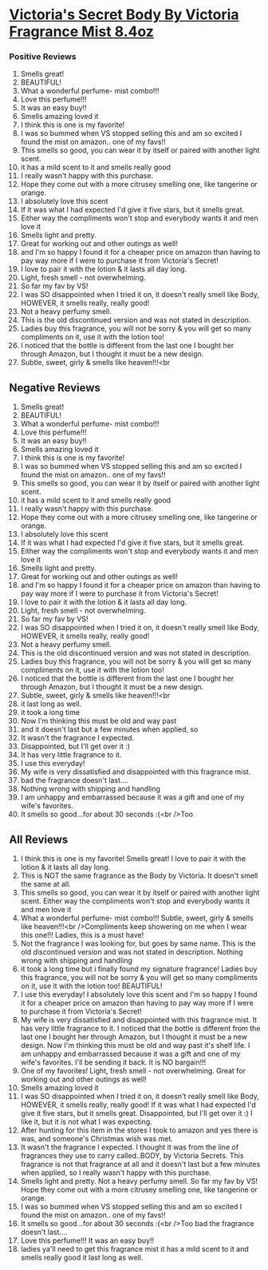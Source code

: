 # [Victoria&#x27;s Secret Body By Victoria Fragrance Mist 8.4oz](https://products.checkmycream.com/products/Victoria&#x27;s-Secret-Body-By-Victoria-Fragrance-Mist-8.4oz.html)

### Positive Reviews

<ol>
      <li>Smells great!</li>
      <li>BEAUTIFUL!</li>
      <li>What a wonderful perfume- mist combo!!!</li>
      <li>Love this perfume!!!</li>
      <li>It was an easy buy!!</li>
      <li>Smells amazing loved it</li>
      <li>I think this is one is my favorite!</li>
      <li>I was so bummed when VS stopped selling this and am so excited I found the mist on amazon.. one of my favs!!</li>
      <li>This smells so good, you can wear it by itself or paired with another light scent.</li>
      <li>it has a mild scent to it and smells really good</li>
      <li>I really wasn&#x27;t happy with this purchase.</li>
      <li>Hope they come out with a more citrusey smelling one, like tangerine or orange.</li>
      <li>I absolutely love this scent</li>
      <li>If it was what I had expected I&#x27;d give it five stars, but it smells great.</li>
      <li>Either way the compliments won&#x27;t stop and everybody wants it and men love it</li>
      <li>Smells light and pretty.  </li>
      <li>Great for working out and other outings as well!</li>
      <li>and I&#x27;m so happy I found it for a cheaper price on amazon than having to pay way more if I were to purchase it from Victoria&#x27;s Secret!</li>
      <li>I love to pair it with the lotion &amp; it lasts all day long.</li>
      <li>Light, fresh smell - not overwhelming.  </li>
      <li>So far my fav by VS!  </li>
      <li>I was SO disappointed when I tried it on, it doesn&#x27;t really smell like Body, HOWEVER, it smells really, really good!</li>
      <li>Not a heavy perfumy smell.  </li>
      <li>This is the old discontinued version and was not stated in description.  </li>
      <li>Ladies buy this fragrance, you will not be sorry &amp; you will get so many compliments on it, use it with the lotion too!  </li>
      <li>I noticed that the bottle is different from the last one I bought her through Amazon, but I thought it must be a new design.  </li>
      <li>Subtle, sweet, girly &amp; smells like heaven!!!&lt;br</li>
</ol>


<h2>Negative Reviews</h2>
<ol>
<li> Smells great!</li>
<li> BEAUTIFUL!</li>
<li> What a wonderful perfume- mist combo!!!</li>
<li> Love this perfume!!!</li>
<li> It was an easy buy!!</li>
<li> Smells amazing loved it</li>
<li> I think this is one is my favorite!</li>
<li> I was so bummed when VS stopped selling this and am so excited I found the mist on amazon.. one of my favs!!</li>
<li> This smells so good, you can wear it by itself or paired with another light scent.</li>
<li> it has a mild scent to it and smells really good</li>
<li> I really wasn&#x27;t happy with this purchase.</li>
<li> Hope they come out with a more citrusey smelling one, like tangerine or orange.</li>
<li> I absolutely love this scent</li>
<li> If it was what I had expected I&#x27;d give it five stars, but it smells great.</li>
<li> Either way the compliments won&#x27;t stop and everybody wants it and men love it</li>
<li> Smells light and pretty.  </li>
<li> Great for working out and other outings as well!</li>
<li> and I&#x27;m so happy I found it for a cheaper price on amazon than having to pay way more if I were to purchase it from Victoria&#x27;s Secret!</li>
<li> I love to pair it with the lotion &amp; it lasts all day long.</li>
<li> Light, fresh smell - not overwhelming.  </li>
<li> So far my fav by VS!  </li>
<li> I was SO disappointed when I tried it on, it doesn&#x27;t really smell like Body, HOWEVER, it smells really, really good!</li>
<li> Not a heavy perfumy smell.  </li>
<li> This is the old discontinued version and was not stated in description.  </li>
<li> Ladies buy this fragrance, you will not be sorry &amp; you will get so many compliments on it, use it with the lotion too!  </li>
<li> I noticed that the bottle is different from the last one I bought her through Amazon, but I thought it must be a new design.  </li>
<li> Subtle, sweet, girly &amp; smells like heaven!!!&lt;br</li>
<li> it last long as well.</li>
<li> it took a long time</li>
<li> Now I&#x27;m thinking this must be old and way past</li>
<li> and it doesn&#x27;t last but a few minutes when applied, so</li>
<li> It wasn&#x27;t the fragrance I expected.</li>
<li> Disappointed, but I&#x27;ll get over it :)</li>
<li> It has very little fragrance to it.  </li>
<li> I use this everyday!</li>
<li> My wife is very dissatisfied and disappointed with this fragrance mist.  </li>
<li> bad the fragrance doesn&#x27;t last....</li>
<li> Nothing wrong with shipping and handling</li>
<li> I am unhappy and embarrassed because it was a gift and one of my wife&#x27;s favorites.</li>
<li> It smells so good...for about 30 seconds :(&lt;br /&gt;Too</li>
</ol>

<h2>All Reviews</h2>

<ol>
    <li> I think this is one is my favorite! Smells great! I love to pair it with the lotion &amp; it lasts all day long.</li>
    <li> This is NOT the same fragrance as the Body by Victoria.  It doesn&#x27;t smell the same at all.</li>
    <li> This smells so good, you can wear it by itself or paired with another light scent. Either way the compliments won&#x27;t stop and everybody wants it and men love it</li>
    <li> What a wonderful perfume- mist combo!!! Subtle, sweet, girly &amp; smells like heaven!!!&lt;br /&gt;Compliments keep showering on me when I wear this one!!! Ladies, this is a must have!</li>
    <li> Not the fragrance I was looking for, but goes by same name.  This is the old discontinued version and was not stated in description.  Nothing wrong with shipping and handling</li>
    <li> it took a long time but i finally found my signature fragrance! Ladies buy this fragrance, you will not be sorry &amp; you will get so many compliments on it, use it with the lotion too!  BEAUTIFUL!</li>
    <li> I use this everyday! I absolutely love this scent and I&#x27;m so happy I found it for a cheaper price on amazon than having to pay way more if I were to purchase it from Victoria&#x27;s Secret!</li>
    <li> My wife is very dissatisfied and disappointed with this fragrance mist.  It has very little fragrance to it.  I noticed that the bottle is different from the last one I bought her through Amazon, but I thought it must be a new design.  Now I&#x27;m thinking this must be old and way past it&#x27;s shelf life.  I am unhappy and embarrassed because it was a gift and one of my wife&#x27;s favorites. I&#x27;ll be sending it back. It is NO bargain!!!</li>
    <li> One of my favorites!  Light, fresh smell - not overwhelming.  Great for working out and other outings as well!</li>
    <li> Smells amazing loved it</li>
    <li> I was SO disappointed when I tried it on, it doesn&#x27;t really smell like Body, HOWEVER, it smells really, really good! If it was what I had expected I&#x27;d give it five stars, but it smells great. Disappointed, but I&#x27;ll get over it :) I like it, but it is not what I was expecting.</li>
    <li> After hunting for this item in the stores I took to amazon and yes there is was, and someone&#x27;s Christmas wish was met.</li>
    <li> It wasn&#x27;t the fragrance I expected. I thought it was from the line of fragrances they use to carry called..BODY, by Victoria Secrets. This fragrance is not that fragrance at all and it doesn&#x27;t last but a few minutes when applied, so I really wasn&#x27;t happy with this purchase.</li>
    <li> Smells light and pretty.  Not a heavy perfumy smell.  So far my fav by VS!  Hope they come out with a more citrusey smelling one, like tangerine or orange.</li>
    <li> I was so bummed when VS stopped selling this and am so excited I found the mist on amazon.. one of my favs!!</li>
    <li> It smells so good...for about 30 seconds :(&lt;br /&gt;Too bad the fragrance doesn&#x27;t last....</li>
    <li> Love this perfume!!! It was an easy buy!!</li>
    <li> ladies ya&#x27;ll need to get this fragrance mist it has a mild scent to it and smells really good it last long as well.</li>
</ol>




